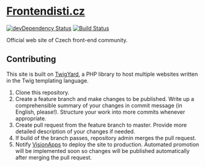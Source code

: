 # [Frontendisti.cz](http://frontendisti.cz)

[![devDependency Status](https://david-dm.org/Frontendisti-cz/frontendisti.cz/dev-status.svg)](https://david-dm.org/Frontendisti-cz/frontendisti.cz#info=devDependencies)
[![Build Status](https://travis-ci.org/Frontendisti-cz/frontendisti.cz.svg?branch=master)](https://travis-ci.org/Frontendisti-cz/frontendisti.cz)

Official web site of Czech front-end community.

## Contributing

This site is built on [TwigYard](https://github.com/twigyard/twigyard), a PHP library to host multiple websites
written in the Twig templating language.

1. Clone this repository.
2. Create a feature branch and make changes to be published. Write up a comprehensible summary of your changes in
   commit message (in English, please!). Structure your work into more commits whenever appropriate.
3. Create pull request from the feature branch to master. Provide more detailed description of your changes if
   needed. 
4. If build of the branch passes, repository admin merges the pull request.
5. Notify [VisionApps](http://www.visionapps.cz) to deploy the site to production. Automated promotion will be
   implemented soon so changes will be published automatically after merging the pull request.
